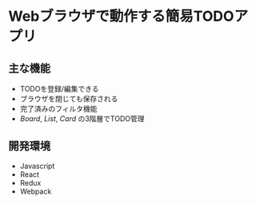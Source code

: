 # Webブラウザで動作する簡易TODOアプリ

## 主な機能
 - TODOを登録/編集できる
 - ブラウザを閉じても保存される
 - 完了済みのフィルタ機能
 - *Board*, *List*, *Card* の3階層でTODO管理

## 開発環境
 - Javascript
 - React
 - Redux
 - Webpack
